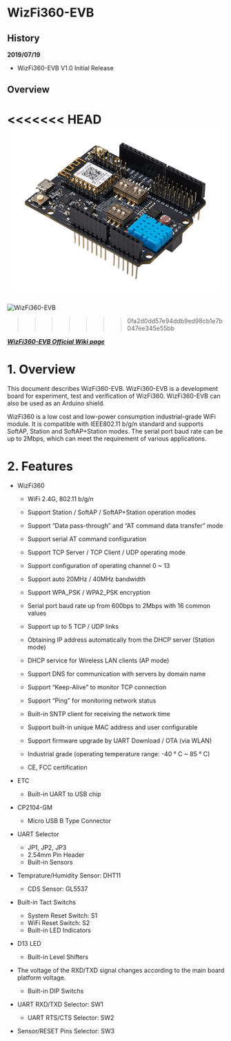 # WizFi360-EVB

## History
**2019/07/19**

- WizFi360-EVB V1.0 Initial Release

## Overview

<<<<<<< HEAD
![WizFi360-EVB](Pictures/IMG_1353.png)
=======
![WizFi360-EVB](https://user-images.githubusercontent.com/9648281/61932528-9cc03500-afbe-11e9-888c-ede81982515f.JPG)
>>>>>>> 0fa2d0dd57e94ddb9ed98cb1e7b047ee345e55bb



 [***WizFi360-EVB Official Wiki page***](https://wizwiki.net/wiki/doku.php?id=products:wizfi360:board:wizfi360-evb:start)

  # 1.    Overview

  This document describes WizFi360-EVB. WizFi360-EVB is a development board for experiment, test and verification of WizFi360. WizFi360-EVB can also be used as an Arduino shield.

  WizFi360 is a low cost and low-power consumption industrial-grade WiFi module. It is compatible with IEEE802.11 b/g/n standard and supports SoftAP, Station and SoftAP+Station modes. The serial port baud rate can be up to 2Mbps, which can meet the requirement of various applications.

  

  # 2.    Features

- WizFi360

  - WiFi 2.4G, 802.11 b/g/n

  - Support Station / SoftAP / SoftAP+Station operation modes

  - Support “Data pass-through” and “AT command data transfer” mode

  - Support serial AT command configuration

  - Support TCP Server / TCP Client / UDP operating mode

  - Support configuration of operating channel 0 ~ 13

  - Support auto 20MHz / 40MHz bandwidth

  - Support WPA_PSK / WPA2_PSK encryption

  - Serial port baud rate up from 600bps to 2Mbps with 16 common values

  - Support up to 5 TCP / UDP links

  - Obtaining IP address automatically from the DHCP server (Station mode)

  - DHCP service for Wireless LAN clients (AP mode)

  - Support DNS for communication with servers by domain name

  - Support “Keep-Alive” to monitor TCP connection

  - Support “Ping” for monitoring network status

  - Built-in SNTP client for receiving the network time

  - Support built-in unique MAC address and user configurable

  - Support firmware upgrade by UART Download / OTA (via WLAN)

  - Industrial grade (operating temperature range: -40 ° C ~ 85 ° C)

  - CE, FCC certification 

- ETC

  - Built-in UART to USB chip
- CP2104-GM
    - Micro USB B Type Connector
- UART Selector
  - JP1, JP2, JP3
  - 2.54mm Pin Header
  - Built-in Sensors
- Temprature/Humidity Sensor: DHT11
    - CDS Sensor: GL5537
- Built-in Tact Switchs
  - System Reset Switch: S1
  - WiFi Reset Switch: S2
  - Built-in LED Indicators
- D13 LED
  - Built-in Level Shifters
- The voltage of the RXD/TXD signal changes according to the main board platform voltage.
  - Built-in DIP Switchs
- UART RXD/TXD Selector: SW1
    - UART RTS/CTS Selector: SW2
- Sensor/RESET Pins Selector: SW3






